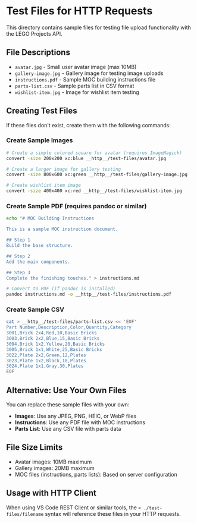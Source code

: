 # Test Files for HTTP Requests

This directory contains sample files for testing file upload functionality with the LEGO Projects API.

## File Descriptions

- `avatar.jpg` - Small user avatar image (max 10MB)
- `gallery-image.jpg` - Gallery image for testing image uploads
- `instructions.pdf` - Sample MOC building instructions file
- `parts-list.csv` - Sample parts list in CSV format
- `wishlist-item.jpg` - Image for wishlist item testing

## Creating Test Files

If these files don't exist, create them with the following commands:

### Create Sample Images
```bash
# Create a simple colored square for avatar (requires ImageMagick)
convert -size 200x200 xc:blue __http__/test-files/avatar.jpg

# Create a larger image for gallery testing
convert -size 800x600 xc:green __http__/test-files/gallery-image.jpg

# Create wishlist item image
convert -size 400x400 xc:red __http__/test-files/wishlist-item.jpg
```

### Create Sample PDF (requires pandoc or similar)
```bash
echo "# MOC Building Instructions

This is a sample MOC instruction document.

## Step 1
Build the base structure.

## Step 2
Add the main components.

## Step 3
Complete the finishing touches." > instructions.md

# Convert to PDF (if pandoc is installed)
pandoc instructions.md -o __http__/test-files/instructions.pdf
```

### Create Sample CSV
```bash
cat > __http__/test-files/parts-list.csv << 'EOF'
Part Number,Description,Color,Quantity,Category
3001,Brick 2x4,Red,10,Basic Bricks
3003,Brick 2x2,Blue,15,Basic Bricks
3004,Brick 1x2,Yellow,20,Basic Bricks
3005,Brick 1x1,White,25,Basic Bricks
3022,Plate 2x2,Green,12,Plates
3023,Plate 1x2,Black,18,Plates
3024,Plate 1x1,Gray,30,Plates
EOF
```

## Alternative: Use Your Own Files

You can replace these sample files with your own:

- **Images**: Use any JPEG, PNG, HEIC, or WebP files
- **Instructions**: Use any PDF file with MOC instructions
- **Parts List**: Use any CSV file with parts data

## File Size Limits

- Avatar images: 10MB maximum
- Gallery images: 20MB maximum
- MOC files (instructions, parts lists): Based on server configuration

## Usage with HTTP Client

When using VS Code REST Client or similar tools, the `< ./test-files/filename` syntax will reference these files in your HTTP requests.
